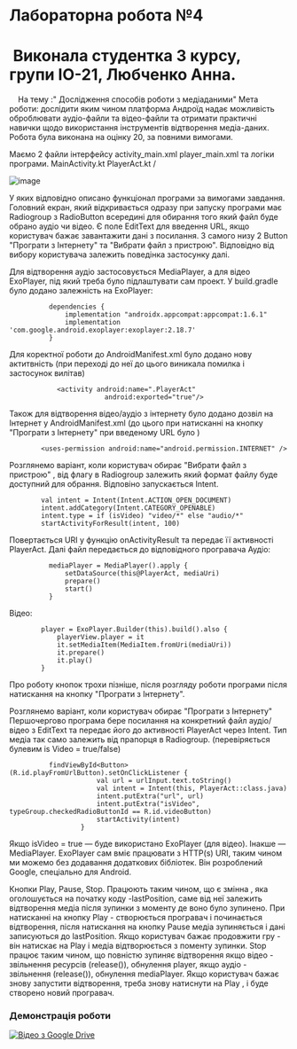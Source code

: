 
# Лабораторна робота №4
# &nbsp;Виконала студентка 3 курсу, групи ІО-21, Любченко Анна.
&nbsp;&nbsp;&nbsp; На тему :" Дослідження способів роботи з медіаданими"
Мета роботи: дослідити яким чином платформа Андроїд надає можливість оброблювати аудіо-файли та відео-файли та отримати практичні навички щодо використання інструментів відтворення медіа-даних.
Робота була виконана на оцінку 20, за повними вимогами.

Маємо 2 файли інтерфейсу activity_main.xml player_main.xml та логіки програми. MainActivity.kt PlayerAct.kt /

![image](https://github.com/user-attachments/assets/90263f82-ce64-4cfc-9683-db44bab51d21)

У яких відповідно описано функціонал програми за вимогами завдання.
Головний екран, який відкривається одразу при запуску програми має Radiogroup з RadioButton всередині для обирання того який файл буде обрано аудіо чи відео. Є поле EditText для введення URL, якщо користувач бажає завантажити дані з посилання. З самого низу 2 Button "Програти з Інтернету" та "Вибрати файл з пристрою". Відповідно від вибору користувача залежить поведінка застосунку далі.

Для відтворення аудіо застосовується MediaPlayer, а для відео ExoPlayer, під який треба було підлаштувати сам проект.
У build.gradle було додано залежність на ExoPlayer:

              dependencies {
                  implementation "androidx.appcompat:appcompat:1.6.1"
                  implementation 'com.google.android.exoplayer:exoplayer:2.18.7'
              }

Для коректної роботи до AndroidManifest.xml було додано нову актитвність (при переході до неї до цього виникала помилка і застосунок вилітав)

                <activity android:name=".PlayerAct"
                            android:exported="true"/>
                            
Також для відтворення відео/аудіо з інтернету було додано дозвіл на Інтернет у AndroidManifest.xml (до цього при натисканні на кнопку "Програти з Інтернету" при введеному URL було )

            <uses-permission android:name="android.permission.INTERNET" />


Розглянемо варіант, коли користувач обирає "Вибрати файл з пристрою" , від флагу в Radiogroup залежить який формат файлу буде доступний для обрання. Відповіно запускається Intent.

            val intent = Intent(Intent.ACTION_OPEN_DOCUMENT)
            intent.addCategory(Intent.CATEGORY_OPENABLE)
            intent.type = if (isVideo) "video/*" else "audio/*"
            startActivityForResult(intent, 100)

Повертається URI у функцію onActivityResult та передає її активності PlayerAct. 
Далі файл передається до відповідного програвача 
Аудіо:

              mediaPlayer = MediaPlayer().apply {
                  setDataSource(this@PlayerAct, mediaUri)
                  prepare()
                  start()
              }

Відео:

            player = ExoPlayer.Builder(this).build().also {
                playerView.player = it
                it.setMediaItem(MediaItem.fromUri(mediaUri))
                it.prepare()
                it.play()
            }

Про роботу кнопок трохи пізніше, після розгляду роботи програми після натискання на кнопку "Програти з Інтернету". 

Розглянемо варіант, коли користувач обирає "Програти з Інтернету"
Першочергово програма бере посилання на конкретний файл аудіо/відео з EditText та передає його до активності PlayerAct через Intent. Тип медіа так само залежить від прапорця в Radiogroup. (перевіряється булевим is Video = true/false)

              findViewById<Button>(R.id.playFromUrlButton).setOnClickListener {
                          val url = urlInput.text.toString()
                          val intent = Intent(this, PlayerAct::class.java)
                          intent.putExtra("url", url)
                          intent.putExtra("isVideo", typeGroup.checkedRadioButtonId == R.id.videoButton)
                          startActivity(intent)
                      }

Якщо isVideo = true — буде використано ExoPlayer (для відео). Інакше — MediaPlayer.
ExoPlayer сам вміє працювати з HTTP(s) URI, таким чином ми можемо без додавання додаткових бібліотек. Він розроблений Google, спеціально для Android.

Кнопки Play, Pause, Stop. Працюють таким чином, що є змінна , яка оголошується на початку коду -lastPosition, саме від неї залежить відтворення медіа після зупинки з моменту де воно було зупинено. При натисканні на кнопку Play - створюється програвач і починається відтворення, після натискання на кнопку Pause медіа зупиняється і дані записуються до lastPosition. Якщо користувач бажає продовжити гру - він натискає на Play і медіа відтворюється з поменту зупинки. Stop працює таким чином, що повністю зупиняє відтворення якщо відео - звільнення ресурсів (release()), обнулення player, якщо аудіо -  звільнення (release()), обнулення mediaPlayer. Якщо користувач бажає знову запустити відтворення, треба знову натиснути на Play , і буде створено новий програвач.

### Демонстрація роботи

[![Відео з Google Drive](https://i.imgur.com/preview.jpg)](https://drive.google.com/file/d/ID_ФАЙЛУ/view?usp=sharing)


              


